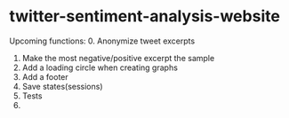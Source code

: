 # twitter-sentiment-analysis-website
Upcoming functions:
0. Anonymize tweet excerpts
1. Make the most negative/positive excerpt the sample
2. Add a loading circle when creating graphs
3. Add a footer
4. Save states(sessions)
7. Tests
8. 

